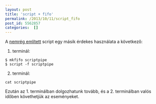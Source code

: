 ```yaml
---
layout: post
title: 'script + fifo'
permalink: /2013/10/11/script_fifo
post_id: 5562857
categories:  []
---
```


A 
[nemrég említett](http://commandline.blog.hu/2013/10/05/script_scriptreplay) script egy másik érdekes használata a következő:

1. terminál:

```
$ mkfifo scriptpipe
$ script -f scriptpipe
```

2. terminál:

```
cat scriptpipe
```

Ezután az 1. terminálban dolgozhatunk tovább, és a 2. terminálban valós időben követhetjük az eseményeket.